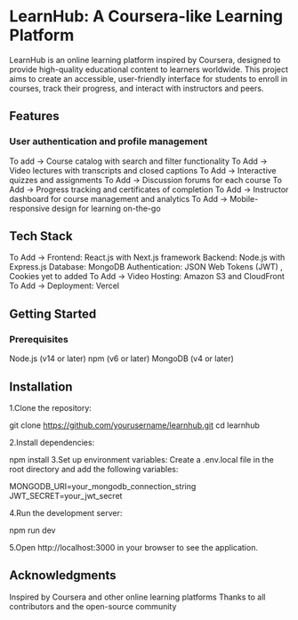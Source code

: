 # LearnHub: A Coursera-like Learning Platform
LearnHub is an online learning platform inspired by Coursera, designed to provide high-quality educational content to learners worldwide. This project aims to create an accessible, user-friendly interface for students to enroll in courses, track their progress, and interact with instructors and peers.

## Features
### User authentication and profile management
To add -> Course catalog with search and filter functionality
To Add -> Video lectures with transcripts and closed captions
To Add -> Interactive quizzes and assignments
To Add -> Discussion forums for each course
To Add -> Progress tracking and certificates of completion
To Add -> Instructor dashboard for course management and analytics
To Add -> Mobile-responsive design for learning on-the-go

## Tech Stack
To Add -> Frontend: React.js with Next.js framework
Backend: Node.js with Express.js
Database: MongoDB
Authentication: JSON Web Tokens (JWT) , Cookies yet to added
To Add -> Video Hosting: Amazon S3 and CloudFront
To Add -> Deployment: Vercel

## Getting Started
### Prerequisites
Node.js (v14 or later)
npm (v6 or later)
MongoDB (v4 or later)

## Installation
1.Clone the repository:

git clone https://github.com/yourusername/learnhub.git
cd learnhub

2.Install dependencies:

npm install
3.Set up environment variables: Create a .env.local file in the root directory and add the following variables:

MONGODB_URI=your_mongodb_connection_string
JWT_SECRET=your_jwt_secret

4.Run the development server:

npm run dev

5.Open http://localhost:3000 in your browser to see the application.

## Acknowledgments
Inspired by Coursera and other online learning platforms
Thanks to all contributors and the open-source community



